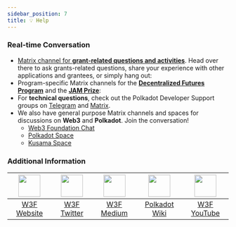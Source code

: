 ```yaml
---
sidebar_position: 7
title: 💡 Help
---
```



### Real-time Conversation

- [Matrix channel for **grant-related questions and activities**](https://matrix.to/#/!XpynPDLusWUWfDpaqr:matrix.org?via=web3.foundation&via=matrix.org). Head over there to ask grants-related questions, share your experience with other applications and grantees, or simply hang out:
- Program-specific Matrix channels for the [**Decentralized Futures Program**](https://matrix.to/#/#df:web3.foundation) and the [**JAM Prize**](https://matrix.to/#/#jam:polkadot.io):
- For **technical questions**, check out the Polkadot Developer Support groups on [Telegram](https://t.me/substratedevs) and [Matrix](https://matrix.to/#/#substratedevs:matrix.org).
- We also have general purpose Matrix channels and spaces for discussions on **Web3** and **Polkadot**. Join the conversation!
  - [Web3 Foundation Chat](https://matrix.to/#/#w3f:matrix.org)
  - [Polkadot Space](https://matrix.to/#/#polkadot:web3.foundation)
  - [Kusama Space](https://matrix.to/#/#kusama:web3.foundation)

### Additional Information

<div align="center">

| <img src="/img/Web.svg?s=50" width="50"></img> | <img src="/img/Twitter.svg?s=50" width="50"></img> | <img src="/img/Learn.svg?s=50" width="50"></img> | <img src="/img/Wiki.svg?s=50" width="50"></img> | <img src="/img/Youtube.svg?s=50" width="50"></img> |
| :-: | :-: | :-: | :-: | :-: |
| [W3F Website](https://web3.foundation) | [W3F Twitter](https://twitter.com/web3foundation) | [W3F Medium](https://medium.com/web3foundation) | [Polkadot Wiki](https://wiki.polkadot.network/en/) | [W3F YouTube](https://www.youtube.com/channel/UClnw_bcNg4CAzF772qEtq4g) |

</div>
